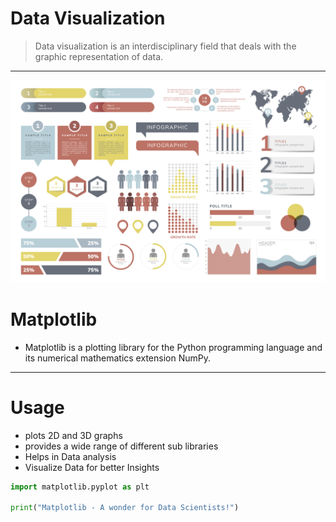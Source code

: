 # Data Visualization
>Data visualization is an interdisciplinary field that deals with the graphic representation of data.
***
![Data Visualization](./58940.jpg)
# Matplotlib
- Matplotlib is a plotting library for the Python programming language and its numerical mathematics extension NumPy.
***
# Usage
- plots 2D and 3D graphs
- provides a wide range of different sub libraries
- Helps in Data analysis
- Visualize Data for better Insights

``` python
import matplotlib.pyplot as plt

print("Matplotlib - A wonder for Data Scientists!")

```